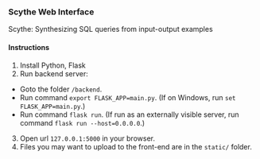 ### Scythe Web Interface
Scythe: Synthesizing SQL queries from input-output examples

#### Instructions

1. Install Python, Flask
2. Run backend server: 
  * Goto the folder `/backend`.
  * Run command `export FLASK_APP=main.py`.
    (If on Windows, run `set FLASK_APP=main.py`.)
  * Run command `flask run`. 
    (If run as an externally visible server, run command `flask run --host=0.0.0.0`.)
3. Open url `127.0.0.1:5000` in your browser.
4. Files you may want to upload to the front-end are in the `static/` folder.
